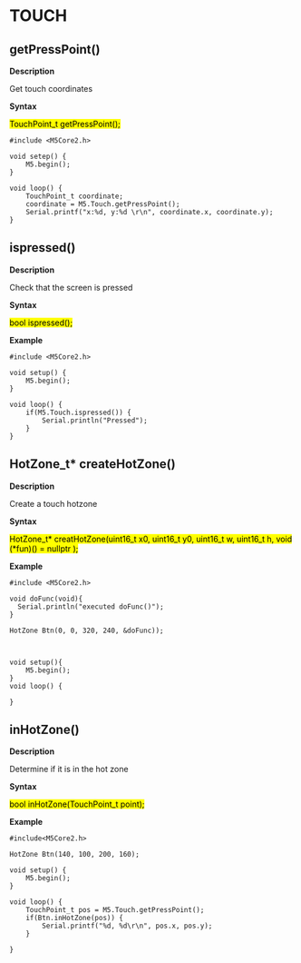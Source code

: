 # TOUCH

## getPressPoint()

**Description**

Get touch coordinates

**Syntax**

<mark>TouchPoint_t getPressPoint();</mark>

```arduino
#include <M5Core2.h>

void setep() {
    M5.begin();
}

void loop() {
    TouchPoint_t coordinate;
    coordinate = M5.Touch.getPressPoint();
    Serial.printf("x:%d, y:%d \r\n", coordinate.x, coordinate.y);
}
```
## ispressed()

**Description**

Check that the screen is pressed

**Syntax**

<mark>bool ispressed();</mark>

**Example**

```arduino
#include <M5Core2.h>

void setup() {
    M5.begin();
}

void loop() {
    if(M5.Touch.ispressed()) {
        Serial.println("Pressed");
    }
}
```

## HotZone_t* createHotZone()

**Description**

Create a touch hotzone

**Syntax**

<mark>HotZone_t* creatHotZone(uint16_t x0, uint16_t y0, uint16_t w, uint16_t h, void (*fun)() = nullptr );</mark>

**Example**

```arduino
#include <M5Core2.h>

void doFunc(void){
  Serial.println("executed doFunc()");
}

HotZone Btn(0, 0, 320, 240, &doFunc));



void setup(){
    M5.begin();
}
void loop() {

}

```

## inHotZone()

**Description**

Determine if it is in the hot zone

**Syntax**

<mark>bool inHotZone(TouchPoint_t point);</mark>

**Example**

```arduino
#include<M5Core2.h>

HotZone Btn(140, 100, 200, 160);

void setup() {
    M5.begin();
}

void loop() {
    TouchPoint_t pos = M5.Touch.getPressPoint();
    if(Btn.inHotZone(pos)) {
        Serial.printf("%d, %d\r\n", pos.x, pos.y);
    }

}
```